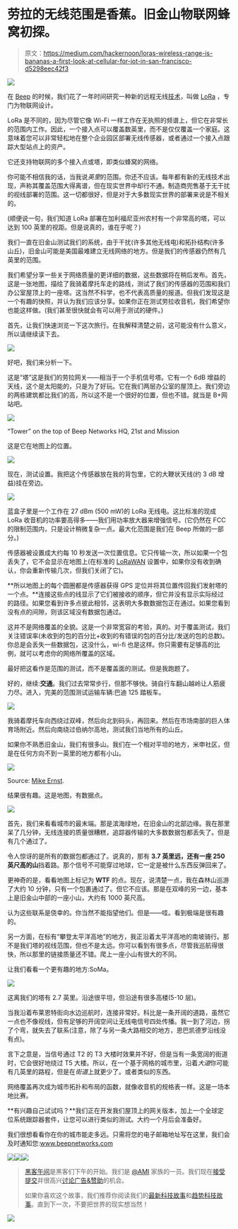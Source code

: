 # 劳拉的无线范围是香蕉。旧金山物联网蜂窝初探。

> 原文：<https://medium.com/hackernoon/loras-wireless-range-is-bananas-a-first-look-at-cellular-for-iot-in-san-francisco-d5298eec42f3>

![](img/8f94d866f9145015f4a0bda38c019929.png)

在 [Beep](http://www.beepnetworks.com) 的时候，我们花了一年时间研究一种新的远程无线[技术](https://hackernoon.com/tagged/technology)，叫做 [LoRa](https://hackernoon.com/tagged/lora) ，专门为物联网设计。

LoRa 是不同的，因为尽管它像 Wi-Fi 一样工作在无执照的频谱上，但它在非常长的范围内工作。因此，一个接入点可以覆盖数英里，而不是仅仅覆盖一个家庭。这意味着您可以非常轻松地在整个企业园区部署无线传感器，或者通过一个接入点跟踪大型站点上的资产。

它还支持物联网的多个接入点或塔，即类似蜂窝的网络。

你可能不相信我的话，当我说*英里*的范围。你还不应该。每年都有新的无线技术出现，声称其覆盖范围大得离谱，但在现实世界中却行不通。制造商兜售基于无干扰的视线部署的范围。这一切都很好，但是对于大多数现实世界的部署来说是不相关的。

(顺便说一句，我们知道 LoRa 部署在加利福尼亚州农村有一个非常高的塔，可以达到 100 英里的视距。但是说真的，谁在乎呢？)

我们一直在旧金山测试我们的系统，由于干扰(许多其他无线电)和拓扑结构(许多山丘)，旧金山可能是美国最难建立无线网络的地方。但是我们的传感器仍然有几英里的范围。

我们希望分享一些关于网络质量的更详细的数据，这些数据将在稍后发布。首先，这是一张地图，描绘了我骑着摩托车走的路线，测试了我们的传感器的范围和我们办公室屋顶上的一座塔。这当然不科学，也不代表高质量的报道。但我们发现这是一个有趣的快照，并认为我们应该分享。如果你正在测试劳拉收音机，我们希望你也能这样做。(我们甚至很快就会有可以用于测试的硬件。)

首先，让我们快速浏览一下这次旅行。在我解释清楚之前，这可能没有什么意义，所以请继续读下去。

![](img/76eee806561d8c5c5920ee8a9ed06251.png)

好吧，我们来分析一下。

这是“塔”这是我们的劳拉网关——相当于一个手机信号塔。它有一个 6dB 增益的天线，这个是太阳能的，只是为了好玩。它在我们两层办公室的屋顶上。我们旁边的两栋建筑都比我们的高，所以这不是一个很好的位置，但也不错。就当是 B+网站吧。

![](img/b96ce9635783643d200b1ce6823a83d5.png)

“Tower” on the top of Beep Networks HQ, 21st and Mission

这是它在地图上的位置。

![](img/3dbffc94a7833bf20234ad8a41b2b919.png)

现在，测试设置。我把这个传感器放在我的背包里，它的大鞭状天线(约 3 dB 增益)挂在旁边。

![](img/bdc2bc1272c71d67078c0d7d3ce86f99.png)

蓝盒子里是一个工作在 27 dBm (500 mW)的 LoRa 无线电。这比标准的现成 LoRa 收音机的功率要高得多——我们用功率放大器来增强信号。(它仍然在 FCC 的限制范围内，只是设计稍微复杂一点。最大化范围是我们在 Beep 所做的一部分。)

传感器被设置成大约每 10 秒发送一次位置信息。它只传输一次，所以如果一个包丢失了，它不会显示在地图上(在标准的 [LoRaWAN](https://www.lora-alliance.org/What-Is-LoRa/Technology) 设置中，如果你没有收到确认，你会重新传输几次，但我们关闭了它)。

**所以地图上的每个圆圈都是传感器获得 GPS 定位并将其位置传回我们发射塔的一个点。**连接这些点的线显示了它们被接收的顺序，但它并没有显示实际经过的路径。如果您看到许多点彼此相邻，这表明大多数数据包正在通过。如果您看到没有点的间隙，则该区域没有数据包通过。

这并不是网络覆盖的全貌。这是一个非常宽容的考验，真的。对于覆盖测试，我们关注错误率(未收到的包的百分比+收到的有错误的包的百分比/发送的包的总数)。你总是会丢失一些数据包，这没什么，wi-fi 也是这样。你只需要有足够高的比例，就可以考虑你的网络所覆盖的区域。

最好把这看作是范围的测试，而不是覆盖面的测试。但是我跑题了。

好的，继续:**交通**。我们过去常常步行，但那不够快。骑自行车翻山越岭让人筋疲力尽。进入，完美的范围测试运输车辆:巴迪 125 踏板车。

![](img/1f7bac478bf0f61a27c636e45dad1604.png)

我骑着摩托车向西绕过双峰，然后向北到码头，再回来。然后在市场南部的巨人体育场附近。然后向南绕过伯纳尔高地，测试我们当地所有的山丘。

如果你不熟悉旧金山，我们有很多山。我们在一个相对平坦的地方，米申社区，但是在任何方向不到一英里的地方都有小山。

![](img/6687dd4b18df40a7ba2fbf235f0812f2.png)

Source: [Mike Ernst](http://www.mikeernst.net/portfolio/san-francisco-topography-map/).

结果很有趣。这是地图，有数据点。

![](img/f975a82eb877892acfd167708b904690.png)

首先，我们来看看城市的最末端。那是滨海绿地，在旧金山的北部边缘。我在那里呆了几分钟，无线连接的质量很糟糕，追踪器传输的大多数数据包都丢失了。但是有几个通过了。

令人惊讶的是所有的数据包都通过了。说真的，那有 **3.7 英里远，还有一座 250 英尺高的山**挡着路。那个信号不可能穿过地球，它一定是被什么东西反弹回来了。

更神奇的是，看看地图上标记为 **WTF** 的点。现在，说清楚一点，我在森林山巡游了大约 10 分钟，只有一个包裹通过了。但它不应该。那是在双峰的另一边，基本上是旧金山中部的一座小山，大约有 1000 英尺高。

认为这些联系是侥幸的。你当然不能指望他们。但是——哇。看到极端是很有趣的。

另一方面，在标有“攀登太平洋高地”的地方，我正沿着太平洋高地的南坡骑行。那不是我们塔的视线范围，但也不是太远。你可以看到有很多点，尽管我巡航得很快，所以那里的链接质量还不错。爬上一座小山有很大的不同。

让我们看看一个更有趣的地方:SoMa。

![](img/e6cf61eab8fc2a4f2981cb87db91cb07.png)

这离我们的塔有 2.7 英里。沿途很平坦，但沿途有很多高楼(5-10 层)。

当我沿着布莱恩特街向水边巡航时，连接非常好。科比是一条开阔的道路，虽然它一点也不像视线，但有足够的开阔空间让无线电信号四处传播。我一到了河边，拐了个弯，就失去了联系(注意，除了与另一条大路相交的地方，恩巴凯德罗沿线没有点)。

言下之意是，当信号通过 T2 的 T3 大楼时效果并不好，但是当有一条宽阔的街道时，它会很好地绕过 T5 大楼。所以，在一个基于网格的城市里，沿着*大道*你可能有几英里的路程，但是在*街道*上就更少了。或者类似的东西。

网络覆盖再次成为城市拓扑和布局的函数，就像收音机的规格表一样。这是一场本地比赛。

**有兴趣自己试试吗？**我们正在开发我们屋顶上的网关版本，加上一个全球定位系统跟踪器套件，让您可以进行类似的测试。大约一个月后会准备好。

我们很想看看你在你的城市能走多远。只需将您的电子邮箱地址写在这里，我们会及时通知您:www.beepnetworks.com

[![](img/50ef4044ecd4e250b5d50f368b775d38.png)](http://bit.ly/HackernoonFB)[![](img/979d9a46439d5aebbdcdca574e21dc81.png)](https://goo.gl/k7XYbx)[![](img/2930ba6bd2c12218fdbbf7e02c8746ff.png)](https://goo.gl/4ofytp)

> [黑客午间](http://bit.ly/Hackernoon)是黑客们下午的开始。我们是 [@AMI](http://bit.ly/atAMIatAMI) 家族的一员。我们现在[接受提交](http://bit.ly/hackernoonsubmission)并很高兴[讨论广告&赞助](mailto:partners@amipublications.com)的机会。
> 
> 如果你喜欢这个故事，我们推荐你阅读我们的[最新科技故事](http://bit.ly/hackernoonlatestt)和[趋势科技故事](https://hackernoon.com/trending)。直到下一次，不要把世界的现实想当然！

[![](img/be0ca55ba73a573dce11effb2ee80d56.png)](https://goo.gl/Ahtev1)